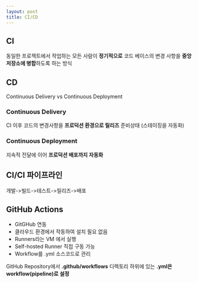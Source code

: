 ```yaml
---
layout: post
title: CI/CD
---
```


## CI
동일한 프로젝트에서 작업하는 모든 사람이 **정기적으로** 코드 베이스의 변경 사항을 **중앙 저장소에 병합**하도록 하는 방식

## CD
Continuous Delivery vs Continuous Deployment

### Continuous Delivery
CI 이후 코드의 변경사항을 **프로덕션 환경으로 릴리즈** 준비상태 (스테이징을 자동화)

###  Continuous Deployment
지속적 전달에 이어 **프로덕션 배포까지 자동화**

## CI/CI 파이프라인
개발->빌드->테스트->릴리즈->배포


## GitHub Actions
- GitGHub 연동
- 클라우드 환경에서 작동하여 설치 필요 없음
- Runners라는 VM 에서 실행
- Self-hosted Runner 직접 구동 가능
- Workflow를 .yml 소스코드로 관리

GitHub Repository에서 **.github/workflows** 디렉토리 하위에 있는 **.yml은 workflow(pipeline)로 설정**

